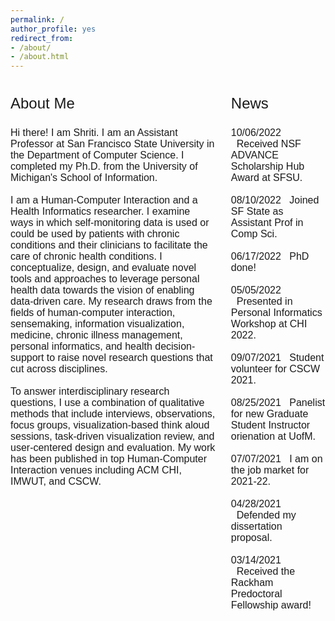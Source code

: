 ```yaml
---
permalink: /
author_profile: yes
redirect_from:
- /about/
- /about.html
---
```


<style>
.column-left{
  float: left;
  width: 65%;
  text-align: left;
  font-family: arial;
  font-size: 12pt;
}

.column-right{
  float: right;
  width: 30%;
  text-align: left;
  font-family: arial;
  font-size: 12pt;
}
</style>

<div class="column-left">
<p style="font-size: 18pt; font-style: bold;">About Me</p>

Hi there! I am Shriti. I am an Assistant Professor at San Francisco State University in the Department of Computer Science. I completed my Ph.D. from the University of Michigan's School of Information.  
<br>
I am a Human-Computer Interaction and a Health Informatics researcher. I examine ways in which self-monitoring data is used or could be used by patients with chronic conditions and their clinicians to facilitate the care of chronic health conditions. I conceptualize, design, and evaluate novel tools and approaches to leverage personal health data towards the vision of enabling data-driven care. My research draws from the fields of human-computer interaction, sensemaking, information visualization, medicine, chronic illness management, personal informatics, and health decision-support to raise novel research questions that cut across disciplines.  
<br>
To answer interdisciplinary research questions, I use a combination of qualitative methods that include interviews, observations, focus groups, visualization-based think aloud sessions, task-driven visualization review, and user-centered design and evaluation. My work has been published in top Human-Computer Interaction venues including ACM CHI, IMWUT, and CSCW.  
</div>

<div class="column-right">
<p style="font-size: 18pt; font-style: bold;">News</p>

10/06/2022    &nbsp;&nbsp;Received NSF ADVANCE Scholarship Hub Award at SFSU.  
<br>
08/10/2022    &nbsp;&nbsp;Joined SF State as Assistant Prof in Comp Sci.  
<br>
06/17/2022    &nbsp;&nbsp;PhD done!  
<br>
05/05/2022    &nbsp;&nbsp;Presented in Personal Informatics Workshop at CHI 2022.  
<br>
09/07/2021    &nbsp;&nbsp;Student volunteer for CSCW 2021.  
<br>
08/25/2021    &nbsp;&nbsp;Panelist for new Graduate Student Instructor orienation at UofM.  
<br>
07/07/2021    &nbsp;&nbsp;I am on the job market for 2021-22.  
<br>
04/28/2021    &nbsp;&nbsp;Defended my dissertation proposal.  
<br>
03/14/2021    &nbsp;&nbsp;Received the Rackham Predoctoral Fellowship award!  

</div>